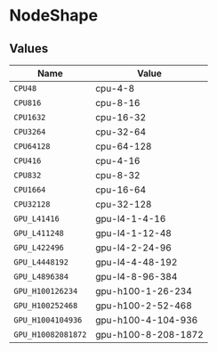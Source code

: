 # NodeShape


## Values

| Name                | Value               |
| ------------------- | ------------------- |
| `CPU48`             | cpu-4-8             |
| `CPU816`            | cpu-8-16            |
| `CPU1632`           | cpu-16-32           |
| `CPU3264`           | cpu-32-64           |
| `CPU64128`          | cpu-64-128          |
| `CPU416`            | cpu-4-16            |
| `CPU832`            | cpu-8-32            |
| `CPU1664`           | cpu-16-64           |
| `CPU32128`          | cpu-32-128          |
| `GPU_L41416`        | gpu-l4-1-4-16       |
| `GPU_L411248`       | gpu-l4-1-12-48      |
| `GPU_L422496`       | gpu-l4-2-24-96      |
| `GPU_L4448192`      | gpu-l4-4-48-192     |
| `GPU_L4896384`      | gpu-l4-8-96-384     |
| `GPU_H100126234`    | gpu-h100-1-26-234   |
| `GPU_H100252468`    | gpu-h100-2-52-468   |
| `GPU_H1004104936`   | gpu-h100-4-104-936  |
| `GPU_H10082081872`  | gpu-h100-8-208-1872 |